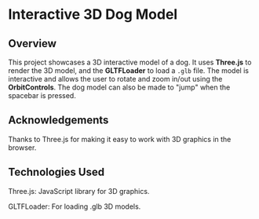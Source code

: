 # Interactive 3D Dog Model

## Overview
This project showcases a 3D interactive model of a dog. It uses **Three.js** to render the 3D model, and the **GLTFLoader** to load a `.glb` file. The model is interactive and allows the user to rotate and zoom in/out using the **OrbitControls**. The dog model can also be made to "jump" when the spacebar is pressed.

## Acknowledgements
Thanks to Three.js for making it easy to work with 3D graphics in the browser.

## Technologies Used
Three.js: JavaScript library for 3D graphics.

GLTFLoader: For loading .glb 3D models.
